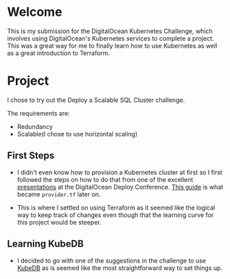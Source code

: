 # Welcome

This is my submission for the DigitalOcean Kubernetes Challenge, which involves
using DigitalOcean's Kubernetes services to complete a project. This was a 
great way for me to finally learn how to use Kubernetes as well as a great 
introduction to Terraform.

# Project

I chose to try out the Deploy a Scalable SQL Cluster challenge. 

The requirements are:
- Redundancy
- Scalable(I chose to use horizontal scaling)

## First Steps

- I didn't even know how to provision a Kubernetes cluster at first so I first
followed the steps on how to do that from one of the excellent 
[presentations](https://www.youtube.com/watch?v=dCv6dRjtgHI) at the 
DigitalOcean Deploy Conference. 
[This guide](https://www.digitalocean.com/community/tutorials/how-to-use-terraform-with-digitalocean) 
is what became `provider.tf` later on.

- This is where I settled on using Terraform as it seemed like the logical way
to keep track of changes even though that the learning curve for this project
would be steeper. 

## Learning KubeDB
- I decided to go with one of the suggestions in the challenge to use
[KubeDB](https://kubedb.com/) as is seemed like the most straightforward way to
set things up.




